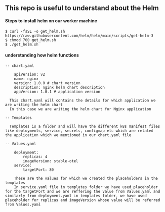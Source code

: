 ## This repo is useful to understand about the Helm

#### Steps to install helm on our worker machine

    $ curl -fsSL -o get_helm.sh https://raw.githubusercontent.com/helm/helm/main/scripts/get-helm-3
    $ chmod 700 get_helm.sh
    $ ./get_helm.sh

#### understanding how helm functions

    -- chart.yaml

        apiVersion: v2
        name: nginx
        version: 1.0.0 # chart version
        description: nginx helm chart description
        appVersion: 1.0.1 # application version

      This chart.yaml will contains the details for which application we are writing the helm chart
      In this case we are writing the helm chart for Nginx application

    -- Templates
      
      Templates is a folder and will have the different k8s manifest files like deployments, service, secrets, configmap etc which are related the application which we mentioned in our chart.yaml file

    -- Values.yaml

        deployment:
            replicas: 4
            imageVersion: stable-otel
        service:
            targetPort: 80

        These are the values for which we created the placeholders in the templates
        In service.yaml file in templates folder we have used placeholder for the targetPort and we are reffering the value from Values.yaml and similarly from deployment.yaml in templates folder, we have used placeholder for replicas and imageVersion whose value will be referred from Values.yaml

        
